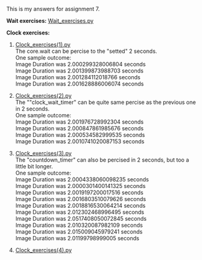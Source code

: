 This is my answers for assignment 7.<br />

**Wait exercises:** [Wait_exercises.py](https://github.com/VKYMSC/PSYCH403/blob/main/Assignment%207/Wait_exercises.py)

**Clock exercises:** <br />
1. [Clock_exercises(1).py](https://github.com/VKYMSC/PSYCH403/blob/main/Assignment%207/Clock_exercises(1).py) <br />
The core.wait can be percise to the "setted" 2 seconds.  <br />
One sample outcome: <br />
 Image Duration was 2.000299328006804 seconds <br />
 Image Duration was 2.001399873988703 seconds <br />
 Image Duration was 2.001284112018766 seconds <br />
 Image Duration was 2.001628886006074 seconds <br />
 
 2. [Clock_exercises(2).py](https://github.com/VKYMSC/PSYCH403/blob/main/Assignment%207/Clock_exercises(2).py) <br />
 The ""clock_wait_timer" can be quite same percise as the previous one in 2 seconds. <br />
 One sample outcome: <br />
 Image Duration was 2.001976728992304 seconds <br />
 Image Duration was 2.000847861985676 seconds <br />
 Image Duration was 2.000534582999535 seconds <br />
 Image Duration was 2.0010741020087153 seconds <br />

3. [Clock_exercises(3).py](https://github.com/VKYMSC/PSYCH403/blob/main/Assignment%207/Clock_exercises(3).py) <br />
The "countdown_timer" can also be percised in 2 seconds, but too a little bit longer. <br />
One sample outcome: <br />
 Image Duration was 2.0004338060098235 seconds <br />
 Image Duration was 2.0000301400141325 seconds <br />
 Image Duration was 2.0019197200017516 seconds <br />
 Image Duration was 2.0016803510079626 seconds <br />
 Image Duration was 2.0018816530064214 seconds <br />
 Image Duration was 2.012302468996495 seconds <br />
 Image Duration was 2.0517408050072845 seconds <br />
 Image Duration was 2.010320087982109 seconds <br />
 Image Duration was 2.015009045979241 seconds <br />
 Image Duration was 2.01199798999005 seconds <br />
 
 4. [Clock_exercises(4).py](https://github.com/VKYMSC/PSYCH403/blob/main/Assignment%207/Clock_exercises(4).py)
